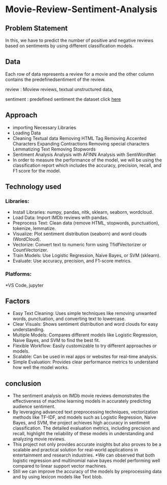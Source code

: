 # Movie-Review-Sentiment-Analysis
## Problem Statement
In this, we have to predict the number of positive and negative reviews based on sentiments by using different classification models.
## Data
Each row of data represents a review for a movie and the other column contains the predefinedsentiment of the review.

review : Moview reviews, textual unstructured data,

sentiment : predefined sentiment
the dataset click [here](https://www.kaggle.com/datasets/harshitshankhdhar/imdb-dataset-of-top-1000-movies-and-tv-shows)
## Approach
*  importing Necessary Libraries
*  Loading Data
*  Cleaning Textual data Removing HTML Tag Removing Accented Characters Expanding Contractions Removing special characters Lemmatizing Text Removing Stopwords
*  Sentiment Analysis Analysis with AFINN Analysis with SentiWordNet
*  In order to measure the performance of the model, we will be using the classification report which includes the accuracy, precision, recall, and F1 score for the model.
  ##  Technology used
 ### Libraries:
* Install Libraries: numpy, pandas, nltk, sklearn, seaborn, wordcloud.
* Load Data: Import IMDb reviews with pandas.
* Preprocess Text: Clean data (remove HTML, stopwords, punctuation), tokenize, lemmatize.
* Visualize: Plot sentiment distribution (seaborn) and word clouds (WordCloud).
* Vectorize: Convert text to numeric form using TfidfVectorizer or CountVectorizer.
* Train Models: Use Logistic Regression, Naive Bayes, or SVM (sklearn).
* Evaluate: Use accuracy, precision, and F1-score metrics.
 ### Platforms:
*VS Code, jupyter
## Factors
* Easy Text Cleaning: Uses simple techniques like removing unwanted words, punctuation, and converting text to lowercase.
* Clear Visuals: Shows sentiment distribution and word clouds for easy understanding.
* Multiple Models: Compares different models like Logistic Regression, Naive Bayes, and SVM to find the best fit.
* Flexible Workflow: Easily customizable to try different approaches or models.
* Scalable: Can be used in real apps or websites for real-time analysis.
* Simple Evaluation: Provides clear performance metrics to understand how well the model works.

## conclusion
* The sentiment analysis on IMDb movie reviews demonstrates the effectiveness of machine learning models in accurately predicting audience sentiment.
* By leveraging advanced text preprocessing techniques, vectorization methods like TF-IDF, and models such as Logistic Regression, Naive Bayes, and SVM, the project achieves high accuracy in sentiment classification. The detailed evaluation metrics, including precision and recall, highlight the reliability of these models in understanding and analyzing movie reviews. 
* This project not only provides accurate insights but also proves to be a scalable and practical solution for real-world applications in entertainment and research industries.
 *We can observed that both logistic regression and multinomial naive bayes model performing well compared to linear support vector machines.
* Still we can improve the accuracy of the models by preprocessing data and by using lexicon models like Text blob.




